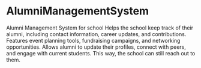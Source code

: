 # AlumniManagementSystem
Alumni Management System for school
Helps the school keep track of their alumni, including contact information, career updates, and contributions. Features event planning tools, fundraising campaigns, and networking opportunities. Allows alumni to update their profiles, connect with peers, and engage with current students.
This way, the school can still reach out to them.
